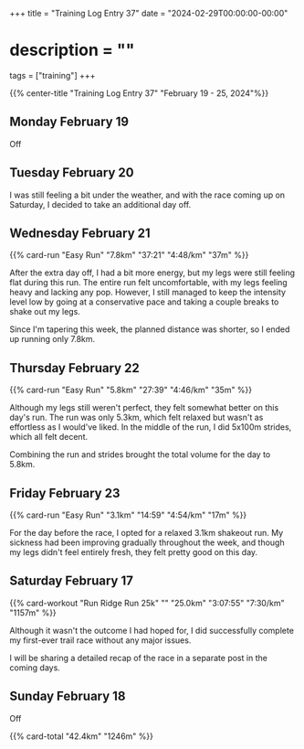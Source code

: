 +++
title = "Training Log Entry 37"
date = "2024-02-29T00:00:00-00:00"
# description = ""
tags = ["training"]
+++

{{% center-title "Training Log Entry 37" "February 19 - 25, 2024"%}}

## Monday February 19

Off

## Tuesday February 20

I was still feeling a bit under the weather, and with the race coming up on Saturday, I decided to take an additional day off.


## Wednesday February 21

{{% card-run "Easy Run" "7.8km" "37:21" "4:48/km" "37m" %}}

After the extra day off, I had a bit more energy, but my legs were still feeling flat during this run.
The entire run felt uncomfortable, with my legs feeling heavy and lacking any pop.
However, I still managed to keep the intensity level low by going at a conservative pace and taking a couple breaks to shake out my legs.

Since I'm tapering this week, the planned distance was shorter, so I ended up running only 7.8km.


## Thursday February 22

{{% card-run "Easy Run" "5.8km" "27:39" "4:46/km" "35m" %}}

Although my legs still weren't perfect, they felt somewhat better on this day's run.
The run was only 5.3km, which felt relaxed but wasn't as effortless as I would've liked.
In the middle of the run, I did 5x100m strides, which all felt decent.

Combining the run and strides brought the total volume for the day to 5.8km.


## Friday February 23

{{% card-run "Easy Run" "3.1km" "14:59" "4:54/km" "17m" %}}

For the day before the race, I opted for a relaxed 3.1km shakeout run. 
My sickness had been improving gradually throughout the week, and though my legs didn't feel entirely fresh, they felt pretty good on this day.


## Saturday February 17

{{% card-workout "Run Ridge Run 25k" "" "25.0km" "3:07:55" "7:30/km" "1157m" %}}

Although it wasn't the outcome I had hoped for, I did successfully complete my first-ever trail race without any major issues.

I will be sharing a detailed recap of the race in a separate post in the coming days.


## Sunday February 18

Off

{{% card-total "42.4km" "1246m" %}}
